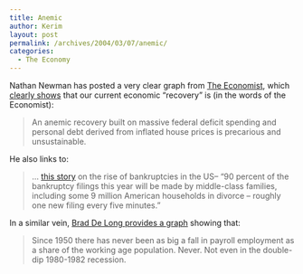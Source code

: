 ```yaml
---
title: Anemic
author: Kerim
layout: post
permalink: /archives/2004/03/07/anemic/
categories:
  - The Economy
---
```

Nathan Newman has posted a very clear graph from <a href="http://www.nathannewman.org/log/archives/001551.shtml" onclick="_gaq.push(['_trackEvent', 'outbound-article', 'http://www.nathannewman.org/log/archives/001551.shtml', 'The Economist']);" >The Economist</a>, which <a href="http://www.nathannewman.org/log/archives/001551.shtml" onclick="_gaq.push(['_trackEvent', 'outbound-article', 'http://www.nathannewman.org/log/archives/001551.shtml', 'clearly shows']);" >clearly shows</a> that our current economic &#8220;recovery&#8221; is (in the words of the Economist):

> An anemic recovery built on massive federal deficit spending and personal debt derived from inflated house prices is precarious and unsustainable.

He also links to:

> &#8230; <a href="http://www.insightmag.com/news/2004/03/02/National/Economic.Boom.In.U.Bankruptcies-607370.shtml" onclick="_gaq.push(['_trackEvent', 'outbound-article', 'http://www.insightmag.com/news/2004/03/02/National/Economic.Boom.In.U.Bankruptcies-607370.shtml', 'this story']);" >this story</a> on the rise of bankruptcies in the US&#8211; &#8220;90 percent of the bankruptcy filings this year will be made by middle-class families, including some 9 million American households in divorce &#8211; roughly one new filing every five minutes.&#8221;

In a similar vein, <a href="http://www.j-bradford-delong.net/movable_type/2004_archives/000340.html" onclick="_gaq.push(['_trackEvent', 'outbound-article', 'http://www.j-bradford-delong.net/movable_type/2004_archives/000340.html', 'Brad De Long provides a graph']);" >Brad De Long provides a graph</a> showing that:

> Since 1950 there has never been as big a fall in payroll employment as a share of the working age population. Never. Not even in the double-dip 1980-1982 recession.

